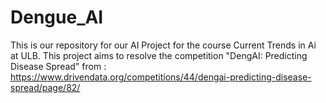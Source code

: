 # Dengue_AI
 This is our repository for our AI Project for the course Current Trends in Ai at ULB. 
 This project aims to resolve the competition "DengAI: Predicting Disease Spread" from : https://www.drivendata.org/competitions/44/dengai-predicting-disease-spread/page/82/
